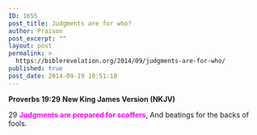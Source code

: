 ```yaml
---
ID: 1655
post_title: Judgments are for who?
author: Praison
post_excerpt: ""
layout: post
permalink: >
  https://biblerevelation.org/2014/09/judgments-are-for-who/
published: true
post_date: 2014-09-19 10:51:18
---
```

<strong>Proverbs 19:29</strong>
<strong> New King James Version (NKJV)</strong>

29 <span style="color: #ff00ff;"><strong>Judgments are prepared for scoffers</strong></span>,
And beatings for the backs of fools.